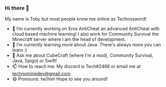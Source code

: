 ### Hi there 👋
My name is Toby but most people know me online as Technosword!

- 🔭 I’m currently working on Eros AntiCheat an advanced AntiCheat with cloud based machine learning! I also work for Community Survival the Minecraft server where I am the head of development.
- 🌱 I’m currently learning more about Java. There's always more you can learn :)
- 💬 Ask me about CubeCraft (where I'm a mod), Community Survival, Java, Spigot or Swift!
- 📫 How to reach me: My discord is Tech#2488 or email me at technominedev@gmail.com
- 😄 Pronouns: he/him
Hope to see you around!
